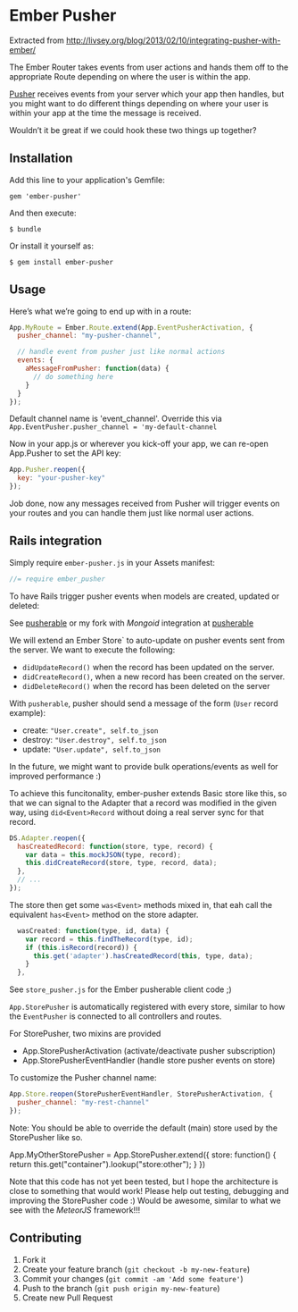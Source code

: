 # Ember Pusher

Extracted from http://livsey.org/blog/2013/02/10/integrating-pusher-with-ember/

The Ember Router takes events from user actions and hands them off to the appropriate Route depending on where the user is within the app.

[Pusher](http://pusher.com/) receives events from your server which your app then handles, but you might want to do different things depending on where your user is within your app at the time the message is received.

Wouldn’t it be great if we could hook these two things up together?

## Installation

Add this line to your application's Gemfile:

    gem 'ember-pusher'

And then execute:

    $ bundle

Or install it yourself as:

    $ gem install ember-pusher

## Usage

Here’s what we’re going to end up with in a route:

```javascript
App.MyRoute = Ember.Route.extend(App.EventPusherActivation, {
  pusher_channel: "my-pusher-channel",

  // handle event from pusher just like normal actions
  events: {
    aMessageFromPusher: function(data) {
      // do something here
    }
  }
});
```

Default channel name is 'event_channel'. Override this via `App.EventPusher.pusher_channel = 'my-default-channel`

Now in your app.js or wherever you kick-off your app, we can re-open App.Pusher to set the API key:

```javascript
App.Pusher.reopen({
  key: "your-pusher-key"
});
```

Job done, now any messages received from Pusher will trigger events on your routes and you can handle them just like normal user actions.

## Rails integration

Simply require `ember-pusher.js` in your Assets manifest:

```javascript
//= require ember_pusher
```

To have Rails trigger pusher events when models are created, updated or deleted:

See [pusherable](https://github.com/tonycoco/pusherable) or my fork with *Mongoid* integration at [pusherable](https://github.com/kristianmandrup/pusherable)

We will extend an Ember Store` to auto-update on pusher events sent from the server.
We want to execute the following:

* `didUpdateRecord()` when the record has been updated on the server.
* `didCreateRecord()`, when a new record has been created on the server.
* `didDeleteRecord()` when the record has been deleted on the server

With `pusherable`, pusher should send a message of the form (`User` record example): 

* create: `"User.create", self.to_json`
* destroy: `"User.destroy", self.to_json`
* update: `"User.update", self.to_json`

In the future, we might want to provide bulk operations/events as well for improved performance :)

To achieve this funcitonality, ember-pusher extends Basic store like this, so that we can signal to the Adapter that a record was modified in the given way, using `did<Event>Record` without doing a real server sync for that record. 

```javascript
DS.Adapter.reopen({
  hasCreatedRecord: function(store, type, record) {
    var data = this.mockJSON(type, record);  
    this.didCreateRecord(store, type, record, data);
  },
  // ...
});
```

The store then get some `was<Event>` methods mixed in, that eah call the equivalent `has<Event>` method on the store adapter.

```javascript
  wasCreated: function(type, id, data) {
    var record = this.findTheRecord(type, id);
    if (this.isRecord(record)) {
      this.get('adapter').hasCreatedRecord(this, type, data);  
    }    
  },
```

See `store_pusher.js` for the Ember pusherable client code ;) 

`App.StorePusher` is automatically registered with every store, similar to how the `EventPusher` is connected to all controllers and routes.

For StorePusher, two mixins are provided

* App.StorePusherActivation (activate/deactivate pusher subscription)
* App.StorePusherEventHandler (handle store pusher events on store)

To customize the Pusher channel name:

```javascript
App.Store.reopen(StorePusherEventHandler, StorePusherActivation, {
  pusher_channel: "my-rest-channel"
});
```

Note: You should be able to override the default (main) store used by the StorePusher like so.

App.MyOtherStorePusher = App.StorePusher.extend({
  store: function() {
    return this.get("container").lookup("store:other");
  }
})

Note that this code has not yet been tested, but I hope the architecture is close to something that would work! Please help out testing, debugging and improving the StorePusher code :) Would be awesome, similar to what we see with the *MeteorJS* framework!!!

## Contributing

1. Fork it
2. Create your feature branch (`git checkout -b my-new-feature`)
3. Commit your changes (`git commit -am 'Add some feature'`)
4. Push to the branch (`git push origin my-new-feature`)
5. Create new Pull Request
